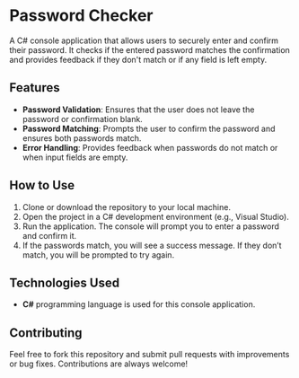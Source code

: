 # Password Checker
A C# console application that allows users to securely enter and confirm their password. It checks if the entered password matches the confirmation and provides feedback if they don't match or if any field is left empty.

## Features
- **Password Validation**: Ensures that the user does not leave the password or confirmation blank.
- **Password Matching**: Prompts the user to confirm the password and ensures both passwords match.
- **Error Handling**: Provides feedback when passwords do not match or when input fields are empty.

## How to Use
1. Clone or download the repository to your local machine.
2. Open the project in a C# development environment (e.g., Visual Studio).
3. Run the application. The console will prompt you to enter a password and confirm it.
4. If the passwords match, you will see a success message. If they don’t match, you will be prompted to try again.

## Technologies Used
- **C#** programming language is used for this console application.

## Contributing
Feel free to fork this repository and submit pull requests with improvements or bug fixes. Contributions are always welcome!

